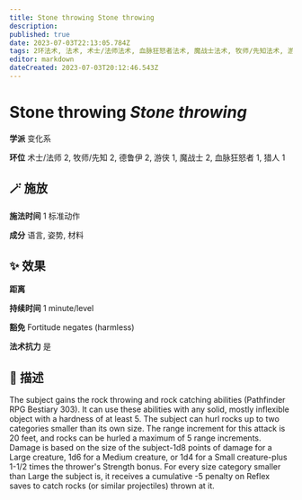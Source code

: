 ```yaml
---
title: Stone throwing Stone throwing
description: 
published: true
date: 2023-07-03T22:13:05.784Z
tags: 2环法术, 法术, 术士/法师法术, 血脉狂怒者法术, 魔战士法术, 牧师/先知法术, 游侠法术, 猎人法术, 1环法术, 德鲁伊法术, 变化系
editor: markdown
dateCreated: 2023-07-03T20:12:46.543Z
---
```


# **Stone throwing** *Stone throwing*

**学派** 变化系 

**环位** 术士/法师 2, 牧师/先知 2, 德鲁伊 2, 游侠 1, 魔战士 2, 血脉狂怒者 1, 猎人 1

## 🪄 施放

**施法时间** 1 标准动作

**成分** 语言, 姿势, 材料

## ✨ 效果  

**距离**   

**持续时间** 1 minute/level 

**豁免** Fortitude negates (harmless)

**法术抗力** 是

## 📖 描述

The subject gains the rock throwing and rock catching abilities (Pathfinder RPG Bestiary 303). It can use these abilities with any solid, mostly inflexible object with a hardness of at least 5.  The subject can hurl rocks up to two categories smaller than its own size. The range increment for this attack is 20 feet, and rocks can be hurled a maximum of 5 range increments. Damage is based on the size of the subject-1d8 points of damage for a Large creature, 1d6 for a Medium creature, or 1d4 for a Small creature-plus 1-1/2 times the thrower's Strength bonus.  For every size category smaller than Large the subject is, it receives a cumulative -5 penalty on Reflex saves to catch rocks (or similar projectiles) thrown at it.
    